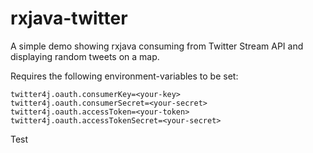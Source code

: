 # rxjava-twitter
A simple demo showing rxjava consuming from Twitter Stream API and displaying random tweets on a map.

Requires the following environment-variables to be set:

```
twitter4j.oauth.consumerKey=<your-key>
twitter4j.oauth.consumerSecret=<your-secret>
twitter4j.oauth.accessToken=<your-token>
twitter4j.oauth.accessTokenSecret=<your-secret>
```

Test
